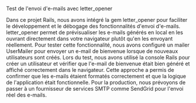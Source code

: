 Test de l'envoi d'e-mails avec letter_opener

Dans ce projet Rails, nous avons intégré la gem letter_opener pour faciliter le développement et le débogage des fonctionnalités d'envoi d'e-mails. letter_opener permet de prévisualiser les e-mails générés en local en les ouvrant directement dans votre navigateur plutôt qu'en les envoyant réellement. Pour tester cette fonctionnalité, nous avons configuré un mailer UserMailer pour envoyer un e-mail de bienvenue lorsque de nouveaux utilisateurs sont créés. Lors du test, nous avons utilisé la console Rails pour créer un utilisateur et vérifier que l'e-mail de bienvenue était bien généré et affiché correctement dans le navigateur. Cette approche a permis de confirmer que les e-mails étaient formatés correctement et que la logique de l'application était fonctionnelle. Pour la production, nous prévoyons de passer à un fournisseur de services SMTP comme SendGrid pour l'envoi réel des e-mails.